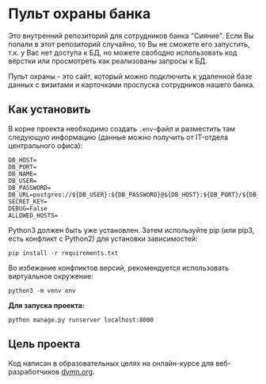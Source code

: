 # Пульт охраны банка

Это внутренний репозиторий для сотрудников банка "Сияние". Если Вы попали в этот репозиторий случайно, то Вы не сможете его запустить, т.к. у Вас нет доступа к БД, но можете свободно использовать код вёрстки или просмотреть как реализованы запросы к БД.

Пульт охраны - это сайт, который можно подключить к удаленной базе данных с визитами и карточками проспуска сотрудников нашего банка.

## Как установить

В корне проекта необходимо создать `.env`-файл и разместить там следующую 
информацию (данные можно получить от IT-отдела центрального 
офиса):

```dotenv
DB_HOST=
DB_PORT=
DB_NAME=
DB_USER=
DB_PASSWORD=
DB_URL=postgres://${DB_USER}:${DB_PASSWORD}@${DB_HOST}:${DB_PORT}/${DB_NAME}
SECRET_KEY=
DEBUG=False
ALLOWED_HOSTS=
```

Python3 должен быть уже установлен. Затем используйте pip (или pip3, есть конфликт с Python2) для установки зависимостей:

```shell
pip install -r requirements.txt
```
Во избежание конфликтов версий, рекомендуется использовать виртуальное 
окружение:

```shell
python3 -m venv env
```

**Для запуска проекта:**

```shell
python manage.py runserver localhost:8000
```

## Цель проекта

Код написан в образовательных целях на онлайн-курсе для веб-разработчиков [dvmn.org](https://dvmn.org/).